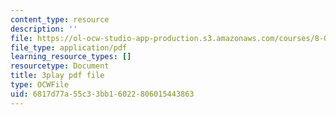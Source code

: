 ```yaml
---
content_type: resource
description: ''
file: https://ol-ocw-studio-app-production.s3.amazonaws.com/courses/8-01sc-classical-mechanics-fall-2016/6817d77a55c33bb16022806015443863_KmGPMec8-iU.pdf
file_type: application/pdf
learning_resource_types: []
resourcetype: Document
title: 3play pdf file
type: OCWFile
uid: 6817d77a-55c3-3bb1-6022-806015443863
---
```

